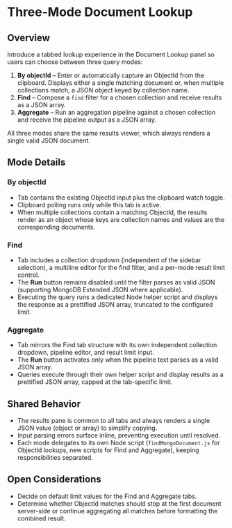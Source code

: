 # Three-Mode Document Lookup

## Overview
Introduce a tabbed lookup experience in the Document Lookup panel so users can choose between three query modes:

1. **By objectId** – Enter or automatically capture an ObjectId from the clipboard. Displays either a single matching document or, when multiple collections match, a JSON object keyed by collection name.
2. **Find** – Compose a `find` filter for a chosen collection and receive results as a JSON array.
3. **Aggregate** – Run an aggregation pipeline against a chosen collection and receive the pipeline output as a JSON array.

All three modes share the same results viewer, which always renders a single valid JSON document.

## Mode Details

### By objectId
- Tab contains the existing ObjectId input plus the clipboard watch toggle.
- Clipboard polling runs only while this tab is active.
- When multiple collections contain a matching ObjectId, the results render as an object whose keys are collection names and values are the corresponding documents.

### Find
- Tab includes a collection dropdown (independent of the sidebar selection), a multiline editor for the find filter, and a per-mode result limit control.
- The **Run** button remains disabled until the filter parses as valid JSON (supporting MongoDB Extended JSON where applicable).
- Executing the query runs a dedicated Node helper script and displays the response as a prettified JSON array, truncated to the configured limit.

### Aggregate
- Tab mirrors the Find tab structure with its own independent collection dropdown, pipeline editor, and result limit input.
- The **Run** button activates only when the pipeline text parses as a valid JSON array.
- Queries execute through their own helper script and display results as a prettified JSON array, capped at the tab-specific limit.

## Shared Behavior
- The results pane is common to all tabs and always renders a single JSON value (object or array) to simplify copying.
- Input parsing errors surface inline, preventing execution until resolved.
- Each mode delegates to its own Node script (`findMongoDocument.js` for ObjectId lookups, new scripts for Find and Aggregate), keeping responsibilities separated.

## Open Considerations
- Decide on default limit values for the Find and Aggregate tabs.
- Determine whether ObjectId matches should stop at the first document server-side or continue aggregating all matches before formatting the combined result.
